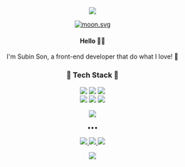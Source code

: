 <div align="center">
  <p class="header">
    <img src="https://capsule-render.vercel.app/api?type=waving&color=0:fad4ef,100:c2b2ee&height=140&text=🍓&desc=ෆꈍ◡ꈍෆ&animation=twinkling&fontColor=fffbfe&fontSize=24&fontAlignY=20&descAlignY=40"/>
  </p>
  
  <p class="bio">
    <div class="moon">
      <a href="https://moon-svg.minung.dev" target="_blank">
       <img src="https://moon-svg.minung.dev/moon.svg?size=40&theme=ray&rotate=0" alt="moon.svg">
      </a>
    </div>
    <h4>Hello 👋🏻</h4>
    <p>I'm Subin Son, a front-end developer that do what I love! 🐰</p>
  </p>

  <p class="tech">
    <h3>🍑 Tech Stack 🍑</h3>
    <div class="language">
     <img src="https://img.shields.io/badge/javascript-%23323330.svg?style=for-the-badge&logo=javascript&logoColor=%23F7DF1E"/>
     <img src="https://img.shields.io/badge/html5-%23E34F26.svg?style=for-the-badge&logo=html5&logoColor=white"/>
     <img src="https://img.shields.io/badge/css3-%231572B6.svg?style=for-the-badge&logo=css3&logoColor=white"/>
    </div>
    <div class="framework">
     <img src="https://img.shields.io/badge/react-%2320232a.svg?style=for-the-badge&logo=react&logoColor=%2361DAFB"/>
     <img src="https://img.shields.io/badge/styled--components-DB7093?style=for-the-badge&logo=styled-components&logoColor=white"/>
     <img src="https://img.shields.io/badge/redux-%23593d88.svg?style=for-the-badge&logo=redux&logoColor=white"/>
   </div>
  </p>
  
  <p class="stats">
   <img src="https://github-readme-stats.vercel.app/api?username=merryfraise&count_private=true&show_icons=true&bg_color=fffeff&title_color=fad4ef&text_color=c2b2ee&icon_color=fad4ef&hide_border=true"/>
  </p>
  
  <p class="division">•••</p>
  
  <p class="contact">
    <a href="https://merryfraise.github.io/" target="_blank">
      <img src="https://img.shields.io/badge/blog-%23121011.svg?style=for-the-badge&logo=github&logoColor=white"/>
    </a>
    <a href="https://www.instagram.com/sonshoupeach/" target="_blank">
      <img src="https://img.shields.io/badge/Instagram-%23E4405F.svg?style=for-the-badge&logo=Instagram&logoColor=white"/>
    </a>
    <a href="mailto:shoutrawberry@gmail.com" target="_blank">
      <img src="https://img.shields.io/badge/Gmail-D14836?style=for-the-badge&logo=gmail&logoColor=white"/>
    </a>
  </p>
  
  <p class="hits">
    <a href="https://hits.seeyoufarm.com" target="_blank">
      <img src="https://hits.seeyoufarm.com/api/count/incr/badge.svg?url=https%3A%2F%2Fgithub.com%2Fmerryfraise&count_bg=%23FAD4EF&title_bg=%23C2B2EE&icon=ko-fi.svg&icon_color=%23FFFBFE&title=hits&edge_flat=false"/>
    </a>
  </p>
</div>
